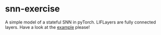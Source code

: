 # snn-exercise

A simple model of a stateful SNN in pyTorch. LIFLayers are fully connected layers. Have a look at the [example](./exercise.ipynb) please!
